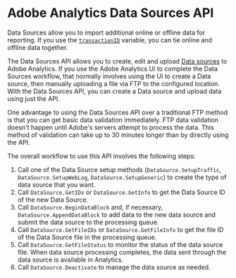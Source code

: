 # Adobe Analytics Data Sources API

Data Sources allow you to import additional online or offline data for reporting. If you use the [`transactionID`](https://experienceleague.adobe.com/docs/analytics/implementation/vars/page-vars/transactionid.html) variable, you can tie online and offline data together.

The Data Sources API allows you to create, edit and upload [Data sources](https://experienceleague.adobe.com/docs/analytics/import/data-sources/datasrc-home.html) to Adobe Analytics. If you use the Adobe Analytics UI to complete the Data Sources workflow, that normally involves using the UI to create a Data source, then manually uploading a file via FTP to the configured location. With the Data Sources API, you can create a Data source and upload data using just the API.

One advantage to using the Data Sources API over a traditional FTP method is that you can get basic data validation immediately. FTP data validation doesn't happen until Adobe's servers attempt to process the data. This method of validation can take up to 30 minutes longer than by directly using the API.

The overall workflow to use this API involves the following steps:

1. Call one of the Data Source setup methods (`DataSource.SetupTraffic`, `DataSource.SetupWebLog`, `DataSource.SetupGeneric`) to create the type of data source that you want.
2. Call `DataSource.GetIDs` or `DataSource.GetInfo` to get the Data Source ID of the new Data Source.
3. Call `DataSource.BeginDataBlock` and, if necessary, `DataSource.AppendDataBlock` to add data to the new data source and submit the data source to the processing queue.
4. Call `DataSource.GetFileIDs` or `DataSource.GetFileInfo` to get the file ID of the Data Source file in the processing queue.
5. Call `DataSource.GetFileStatus` to monitor the status of the data source file. When data source processing completes, the data sent through the data source is available in Analytics.
6. Call `DataSource.Deactivate` to manage the data source as needed.
